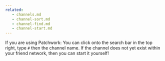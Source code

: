 ```yaml
---
related:
   - channels.md
   - channel-sort.md
   - channel-find.md
   - channel-start.md
---
```


If you are using Patchwork: You can click onto the search bar in the top right, type `#` then the channel name.  If the channel does not yet exist within your friend network, then you can start it yourself!


